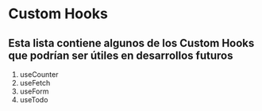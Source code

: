 # Custom Hooks

## Esta lista contiene algunos de los Custom Hooks que podrían ser útiles en desarrollos futuros

1. useCounter
2. useFetch
3. useForm
4. useTodo